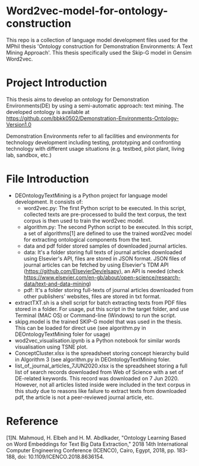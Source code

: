 # Word2vec-model-for-ontology-construction 

This repo is a collection of language model development files used for the MPhil thesis 'Ontology construction for Demonstration Environments: A Text Mining Approach'. This thesis specifically used the Skip-G model in Gensim Word2vec.

# Project Introduction
This thesis aims to develop an ontology for Demonstration Environments(DE) by using a semi-automatic approach: text mining. The developed ontology is available at https://github.com/bbkk0502/Demonstration-Environments-Ontology-Version1.0

Demonstration Environments refer to all facilities and environments for technology development including testing, prototyping and confronting technology with different usage situations (e.g. testbed, pilot plant, living lab, sandbox, etc.)

# File Introduction
 * DEOntologyTextMining is a Python project for language model development. It consists of:
    * word2vec.py: The first Python script to be executed. In this script, collected texts are pre-processed to build the text corpus, the text corpus is then used to train the word2vec model. 
    * algorithm.py: The second Python script to be executed. In this script, a set of algorithms[1] are defined to use the trained word2vec model for extracting ontological components from the text.
    * data and pdf folder stored samples of downloaded journal articles. 
     * data: It's a folder storing full texts of journal articles downloaded using Elsevier's API, files are stored in JSON format. JSON files of journal articles can be fetched by using Elsevier's TDM API (https://github.com/ElsevierDev/elsapy), an API is needed (check https://www.elsevier.com/en-gb/about/open-science/research-data/text-and-data-mining)
     * pdf: It's a folder storing full-texts of journal articles downloaded from other publishers' websites, files are stored in txt format.
 * extractTXT.sh is a shell script for batch extracting texts from PDF files stored in a folder. For usage, put this script in the target folder, and use Terminal (MAC OS) or Command-line (Windows) to run the script.
 * skipg.model is the trained SKIP-G model that was used in the thesis. This can be loaded for direct use (see algorithm.py in DEOntologyTextMining foler for usage)
 * wod2vec_visualisation.ipynb is a Python notebook for similar words visualisation using TSNE plot.
 * ConceptCluster.xlsx is the spreadsheet storing concept hierarchy build in Algorithm 3 (see algorithm.py in DEOntologyTextMining foler.
 * list_of_journal_articles_7JUN2020.xlsx is the spreadsheet storing a full list of search records downloaded from Web of Science with a set of DE-related keywords. This record was downloaded on 7 Jun 2020. However, not all articles listed inside were included in the text corpus in this study due to reasons like failure to extract texts from downloaded pdf, the article is not a peer-reviewed journal article, etc. 
 

# Reference
[1]N. Mahmoud, H. Elbeh and H. M. Abdlkader, "Ontology Learning Based on Word Embeddings for Text Big Data Extraction," 2018 14th International Computer Engineering Conference (ICENCO), Cairo, Egypt, 2018, pp. 183-188, doi: 10.1109/ICENCO.2018.8636154.
